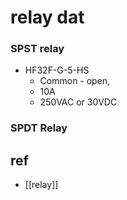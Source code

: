 
# relay dat 

### SPST relay 

- HF32F-G-5-HS
    - Common - open,
    - 10A
    - 250VAC or 30VDC

### SPDT Relay 





## ref 

- [[relay]]